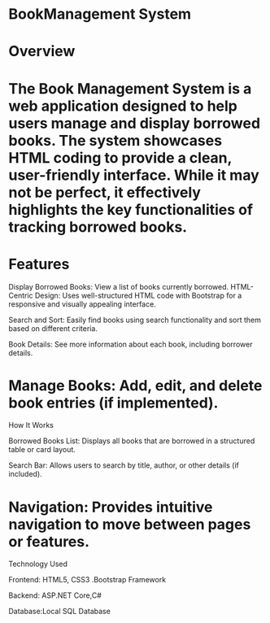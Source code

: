 # BookManagement System
# Overview
The Book Management System is a web application designed to help users manage and display borrowed books. The system showcases HTML coding to provide a clean, user-friendly interface. While it may not be perfect, it effectively highlights the key functionalities of tracking borrowed books.
=================================================================================================================================================================================================================================================================================
# Features

Display Borrowed Books: View a list of books currently borrowed.
HTML-Centric Design: Uses well-structured HTML code with Bootstrap for a responsive and visually appealing interface.

Search and Sort: Easily find books using search functionality and sort them based on different criteria.

Book Details: See more information about each book, including borrower details.

Manage Books: Add, edit, and delete book entries (if implemented).
=================================================================================================================================================================================================================================================================================
How It Works

Borrowed Books List: Displays all books that are borrowed in a structured table or card layout.

Search Bar: Allows users to search by title, author, or other details (if included).


Navigation: Provides intuitive navigation to move between pages or features.
=================================================================================================================================================================================================================================================================================
Technology Used

Frontend: HTML5, CSS3 .Bootstrap Framework

Backend: ASP.NET Core,C#

Database:Local SQL Database
